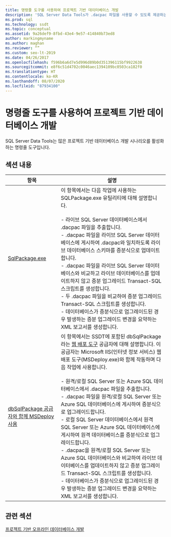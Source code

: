 ```yaml
---
title: 명령줄 도구를 사용하여 프로젝트 기반 데이터베이스 개발
description: 'SQL Server Data Tools가 .dacpac 파일을 사용할 수 있도록 제공하는 명령줄 도구(예: SQLPackage.exe 및 dbSqlPackage)에 대한 사용 가능한 리소스를 살펴봅니다.'
ms.prod: sql
ms.technology: ssdt
ms.topic: conceptual
ms.assetid: 9a26def9-8fbd-43e4-9e57-414840b73ed8
author: markingmyname
ms.author: maghan
ms.reviewer: “”
ms.custom: seo-lt-2019
ms.date: 04/26/2017
ms.openlocfilehash: f596b6a6d7e5d996d89b0d351396115bf9922638
ms.sourcegitcommit: e8f6c51d4702c0046aec1394109bc0503ca182f0
ms.translationtype: HT
ms.contentlocale: ko-KR
ms.lasthandoff: 08/07/2020
ms.locfileid: "87934100"
---
```

# <a name="project-oriented-database-development-using-command-line-tools"></a>명령줄 도구를 사용하여 프로젝트 기반 데이터베이스 개발

SQL Server Data Tools는 많은 프로젝트 기반 데이터베이스 개발 시나리오를 활성화하는 명령줄 도구입니다.  
  
## <a name="in-this-section"></a>섹션 내용  
  
|항목|설명|  
|-|-|  
|[SqlPackage.exe](../tools/sqlpackage.md)|이 항목에서는 다음 작업에 사용하는 SQLPackage.exe 유틸리티에 대해 설명합니다.<br /><br />- 라이브 SQL Server 데이터베이스에서 .dacpac 파일을 추출합니다.<br />- .dacpac 파일을 라이브 SQL Server 데이터베이스에 게시하여 .dacpac와 일치하도록 라이브 데이터베이스 스키마를 증분식으로 업데이트합니다.<br />- .dacpac 파일을 라이브 SQL Server 데이터베이스와 비교하고 라이브 데이터베이스를 업데이트하지 않고 증분 업그레이드 Transact\-SQL 스크립트를 생성합니다.<br />- 두 .dacpac 파일을 비교하여 증분 업그레이드 Transact\-SQL 스크립트를 생성합니다.<br />- 데이터베이스가 증분식으로 업그레이드된 경우 발생하는 증분 업그레이드 변경을 요약하는 XML 보고서를 생성합니다.|  
|[dbSqlPackage 공급자와 함께 MSDeploy 사용](../ssdt/using-msdeploy-with-dbsqlpackage-provider.md)|이 항목에서는 SSDT에 포함된 dbSqlPackage라는 [웹 배포 도구](https://go.microsoft.com/fwlink/?LinkId=231798) 공급자에 대해 설명합니다. 이 공급자는 Microsoft IIS(인터넷 정보 서비스) 웹 배포 도구(MSDeploy.exe)와 함께 작동하며 다음 작업에 사용합니다.<br /><br />- 원격/로컬 SQL Server 또는 Azure SQL 데이터베이스에서 .dacpac 파일을 추출합니다.<br />- .dacpac 파일을 원격/로컬 SQL Server 또는 Azure SQL 데이터베이스에 게시하여 증분식으로 업그레이드합니다.<br />- 로컬 SQL Server 데이터베이스에서 원격 SQL Server 또는 Azure SQL 데이터베이스에 게시하여 원격 데이터베이스를 증분식으로 업그레이드합니다.<br />- .dacpac을 원격/로컬 SQL Server 또는 Azure SQL 데이터베이스와 비교하여 라이브 데이터베이스를 업데이트하지 않고 증분 업그레이드 Transact\-SQL 스크립트를 생성합니다.<br />- 데이터베이스가 증분식으로 업그레이드된 경우 발생하는 증분 업그레이드 변경을 요약하는 XML 보고서를 생성합니다.|  
  
## <a name="related-sections"></a>관련 섹션  
[프로젝트 기반 오프라인 데이터베이스 개발](../ssdt/project-oriented-offline-database-development.md)  
  
